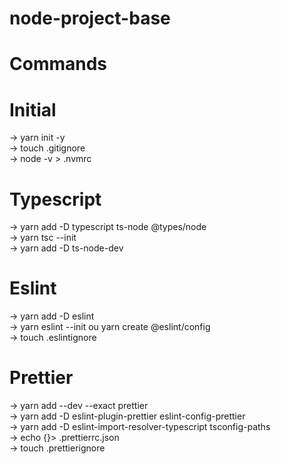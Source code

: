 # node-project-base
# Commands
# Initial
-> yarn init -y <br>
-> touch .gitignore <br>
-> node -v > .nvmrc
# Typescript
-> yarn add -D typescript ts-node @types/node <br>
-> yarn tsc --init <br>
-> yarn add -D ts-node-dev <br>
# Eslint
-> yarn add -D eslint <br>
-> yarn eslint --init ou yarn create @eslint/config <br>
-> touch .eslintignore <br>
# Prettier
-> yarn add --dev --exact prettier <br>
-> yarn add -D eslint-plugin-prettier eslint-config-prettier <br>
-> yarn add -D eslint-import-resolver-typescript tsconfig-paths <br>
-> echo {}> .prettierrc.json <br>
-> touch .prettierignore <br>